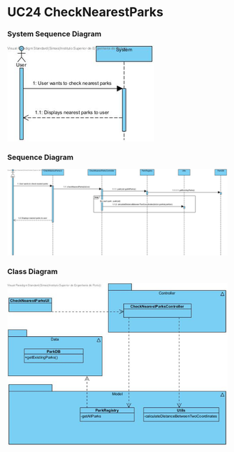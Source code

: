 # **UC24 CheckNearestParks**

### System Sequence Diagram

![UC24-SSD.png](UC24-SSD.jpg)

### Sequence Diagram

![UC24-SD.png](UC24-SD.jpg)

### Class Diagram

![UC24-CD.png](UC24-CD.jpg)
